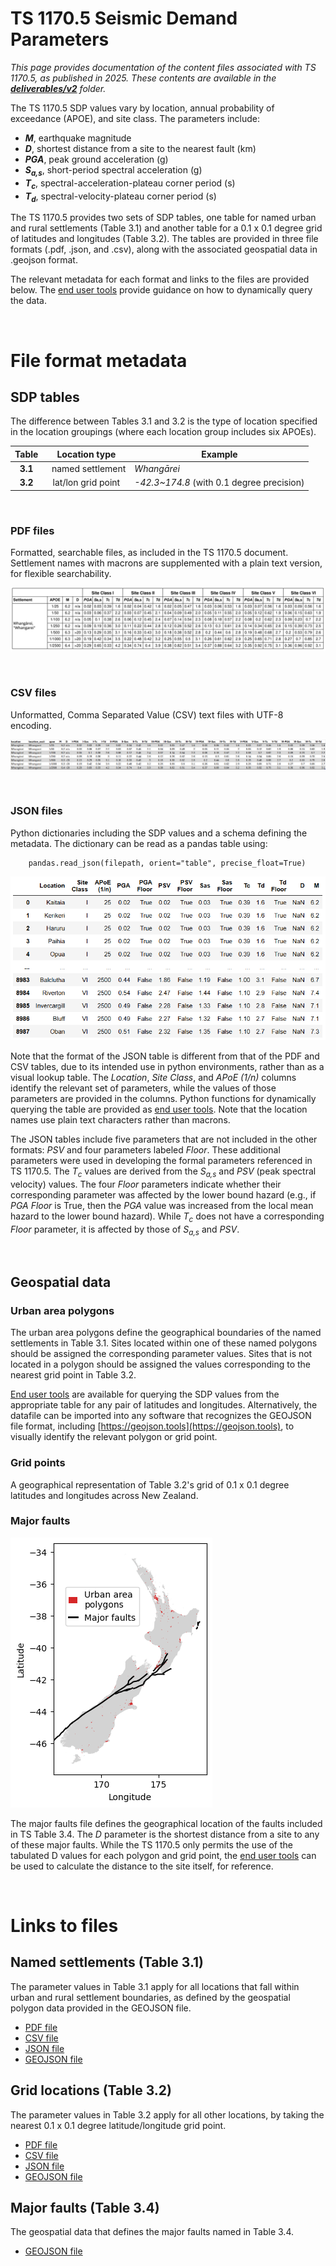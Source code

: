 # TS 1170.5 Seismic Demand Parameters

*This page provides documentation of the content files associated with TS 1170.5, as published in 2025.
These contents are available in the **[deliverables/v2](https://github.com/GNS-Science/nzssdt-2023/tree/main/deliverables/v2)** folder.*

The TS 1170.5 SDP values vary by location, annual probability of exceedance (APOE), and site class.
The parameters include:

- ***M***, earthquake magnitude  
- ***D***, shortest distance from a site to the nearest fault (km)
- ***PGA***, peak ground acceleration (g)
- ***S<sub>a,s</sub>***, short-period spectral acceleration (g)
- ***T<sub>c</sub>***, spectral-acceleration-plateau corner period (s)
- ***T<sub>d</sub>***, spectral-velocity-plateau corner period (s)

The TS 1170.5 provides two sets of SDP tables, one table for named urban and rural settlements (Table 3.1) and another table for a 0.1 x 0.1 degree grid of latitudes and longitudes (Table 3.2). 
The tables are provided in three file formats (.pdf, .json, and .csv), along with the associated geospatial data in .geojson format.

The relevant metadata for each format and links to the files are provided below. 
The [end user tools](../end_user_functions/index.md) provide guidance on how to dynamically query the data.

&nbsp;

# File format metadata

## SDP tables 

The difference between Tables 3.1 and 3.2 is the type of location specified in the location groupings (where each location group includes six APOEs).

Table | Location type | Example
:--:|:---:| ---
**3.1** | &nbsp; named settlement | _Whangārei_ 
**3.2** | lat/lon grid point | _-42.3~174.8_ (with 0.1 degree precision) 

&nbsp;

### PDF files

Formatted, searchable files, as included in the TS 1170.5 document. Settlement names with macrons are supplemented with a plain text version, for flexible searchability.

![pdf_table](pdf_table.png)

&nbsp;

### CSV files

Unformatted, Comma Separated Value (CSV) text files with UTF-8 encoding.

![csv_table](csv_table.png)


&nbsp;

### JSON files

Python dictionaries including the SDP values and a schema defining the metadata. 
The dictionary can be read as a pandas table using:

        pandas.read_json(filepath, orient="table", precise_float=True)

![json_table](json_table.png)

Note that the format of the JSON table is different from that of the PDF and CSV tables, due to its intended use in python environments, rather than as a visual lookup table. 
The *Location*, *Site Class*, and *APoE (1/n)* columns identify the relevant set of parameters, while the values of those parameters are provided in the columns. 
Python functions for dynamically querying the table are provided as [end user tools](../end_user_functions/index.md). 
Note that the location names use plain text characters rather than macrons.

The JSON tables include five parameters that are not included in the other formats: *PSV* and four parameters labeled *Floor*. 
These additional parameters were used in developing the formal parameters referenced in TS 1170.5. 
The *T<sub>c</sub>* values are derived from the *S<sub>a,s</sub>* and *PSV* (peak spectral velocity) values. 
The four *Floor* parameters indicate whether their corresponding parameter was affected by the lower bound hazard
(e.g., if *PGA Floor* is True, then the *PGA* value was increased from the local mean hazard to the lower bound hazard). 
While *T<sub>c</sub>* does not have a corresponding *Floor* parameter, it is affected by those of *S<sub>a,s</sub>* and *PSV*.

&nbsp;

## Geospatial data

### Urban area polygons

The urban area polygons define the geographical boundaries of the named settlements in Table 3.1. 
Sites located within one of these named polygons should be assigned the corresponding parameter values. 
Sites that is not located in a polygon should be assigned the values corresponding to the nearest grid point in Table 3.2. 

[End user tools](../end_user_functions/index.md) are available for querying the SDP values from the appropriate table for any pair of latitudes and longitudes. 
Alternatively, the datafile can be imported into any software that recognizes the GEOJSON file format, including [https://geojson.tools](https://geojson.tools), to visually identify the relevant polygon or grid point.

### Grid points

A geographical representation of Table 3.2's grid of 0.1 x 0.1 degree latitudes and longitudes across New Zealand. 

### Major faults

![map](geospatial_map.png)

The major faults file defines the geographical location of the faults included in TS Table 3.4. 
The *D* parameter is the shortest distance from a site to any of these major faults. 
While the TS 1170.5 only permits the use of the tabulated D values for each polygon and grid point, 
the [end user tools](../end_user_functions/index.md) can be used to calculate the distance to the site itself, for reference.

&nbsp;

# Links to files

## Named settlements (Table 3.1)

The parameter values in Table 3.1 apply for all locations that fall within urban and rural settlement boundaries, as defined by the geospatial polygon data provided in the GEOJSON file.

- [PDF file](https://github.com/GNS-Science/TS1170.5-SDP/blob/main/deliverables/v2/TS1170-5_Table3-1_2025.pdf)
- [CSV file](https://github.com/GNS-Science/TS1170.5-SDP/blob/main/deliverables/v2/TS1170-5_Table3-1_2025.csv)
- [JSON file](https://github.com/GNS-Science/TS1170.5-SDP/blob/main/deliverables/v2/TS1170-5_Table3-1_2025.json)
- [GEOJSON file](https://github.com/GNS-Science/TS1170.5-SDP/blob/main/deliverables/v2/TS1170-5_UrbanAreaPolygons_2025.geojson)


## Grid locations (Table 3.2)

The parameter values in Table 3.2 apply for all other locations, by taking the nearest 0.1 x 0.1 degree latitude/longitude grid point.

- [PDF file](https://github.com/GNS-Science/TS1170.5-SDP/blob/main/deliverables/v2/TS1170-5_Table3-2_2025.pdf)
- [CSV file](https://github.com/GNS-Science/TS1170.5-SDP/blob/main/deliverables/v2/TS1170-5_Table3-2_2025.csv)
- [JSON file](https://github.com/GNS-Science/TS1170.5-SDP/blob/main/deliverables/v2/TS1170-5_Table3-2_2025.json)
- [GEOJSON file](https://github.com/GNS-Science/TS1170.5-SDP/blob/main/deliverables/v2/TS1170-5_GridPoints_2025.geojson)

## Major faults (Table 3.4)

The geospatial data that defines the major faults named in Table 3.4.

- [GEOJSON file](https://github.com/GNS-Science/TS1170.5-SDP/blob/main/deliverables/v2/TS1170-5_MajorFaults_2025.geojson)

&nbsp;
